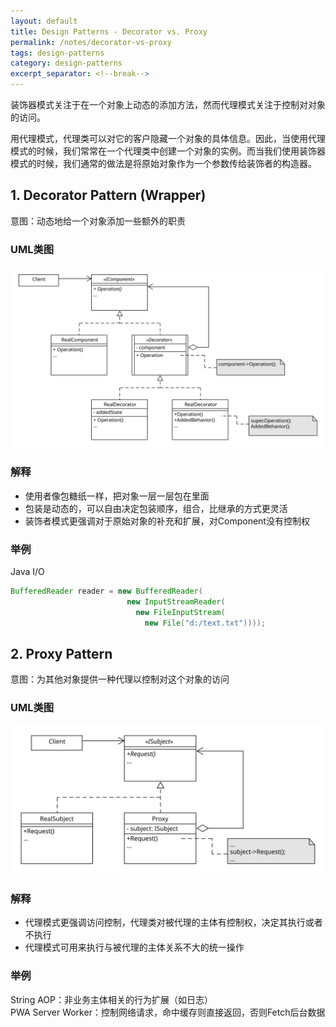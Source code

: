 ```yaml
---
layout: default
title: Design Patterns - Decorator vs. Proxy
permalink: /notes/decorator-vs-proxy
tags: design-patterns
category: design-patterns
excerpt_separator: <!--break-->
---
```


装饰器模式关注于在一个对象上动态的添加方法，然而代理模式关注于控制对对象的访问。   

用代理模式，代理类可以对它的客户隐藏一个对象的具体信息。因此，当使用代理模式的时候，我们常常在一个代理类中创建一个对象的实例。而当我们使用装饰器模式的时候，我们通常的做法是将原始对象作为一个参数传给装饰者的构造器。
<!--break-->

## 1. Decorator Pattern (Wrapper)

意图：动态地给一个对象添加一些额外的职责   

### UML类图   
![Decorator Pattern UML](/assets/images/designpattern/decorator%20pattern.svg "Decorator Pattern UML")   

### 解释   
* 使用者像包糖纸一样，把对象一层一层包在里面   
* 包装是动态的，可以自由决定包装顺序，组合，比继承的方式更灵活
* 装饰者模式更强调对于原始对象的补充和扩展，对Component没有控制权

### 举例
Java I/O   

```java
BufferedReader reader = new BufferedReader(
                          new InputStreamReader(
                            new FileInputStream(
                              new File("d:/text.txt"))));
```

## 2. Proxy Pattern

意图：为其他对象提供一种代理以控制对这个对象的访问   

### UML类图   
![Proxy Pattern UML](/assets/images/designpattern/proxy%20pattern.svg "Proxy Pattern UML")  

### 解释   
* 代理模式更强调访问控制，代理类对被代理的主体有控制权，决定其执行或者不执行
* 代理模式可用来执行与被代理的主体关系不大的统一操作

### 举例
String AOP：非业务主体相关的行为扩展（如日志）   
PWA Server Worker：控制网络请求，命中缓存则直接返回，否则Fetch后台数据